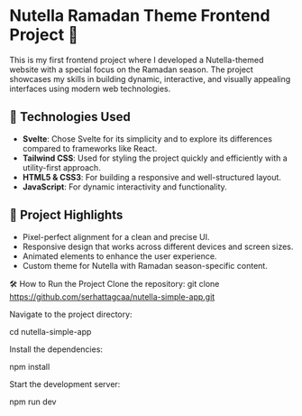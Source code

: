 # Nutella Ramadan Theme Frontend Project 🌙

This is my first frontend project where I developed a Nutella-themed website with a special focus on the Ramadan season. The project showcases my skills in building dynamic, interactive, and visually appealing interfaces using modern web technologies.

## 🚀 Technologies Used
- **Svelte**: Chose Svelte for its simplicity and to explore its differences compared to frameworks like React.
- **Tailwind CSS**: Used for styling the project quickly and efficiently with a utility-first approach.
- **HTML5 & CSS3**: For building a responsive and well-structured layout.
- **JavaScript**: For dynamic interactivity and functionality.

## 🎯 Project Highlights
- Pixel-perfect alignment for a clean and precise UI.
- Responsive design that works across different devices and screen sizes.
- Animated elements to enhance the user experience.
- Custom theme for Nutella with Ramadan season-specific content.

🛠️ How to Run the Project
Clone the repository:
git clone https://github.com/serhattagcaa/nutella-simple-app.git

Navigate to the project directory:

cd nutella-simple-app

Install the dependencies:

npm install

Start the development server:

npm run dev

